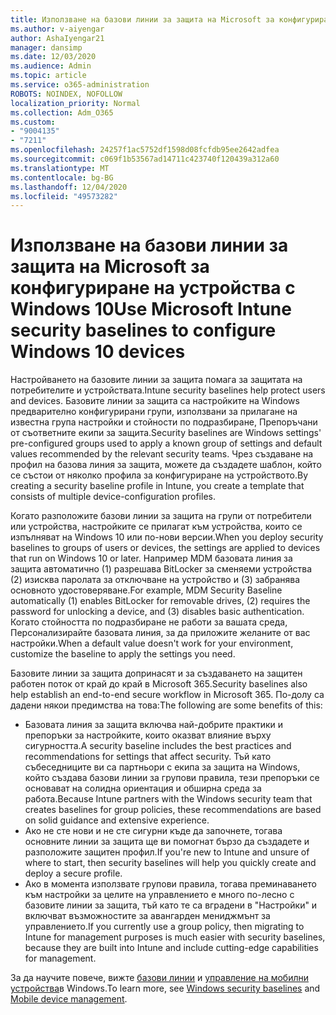 ```yaml
---
title: Използване на базови линии за защита на Microsoft за конфигуриране на устройства с Windows 10
ms.author: v-aiyengar
author: AshaIyengar21
manager: dansimp
ms.date: 12/03/2020
ms.audience: Admin
ms.topic: article
ms.service: o365-administration
ROBOTS: NOINDEX, NOFOLLOW
localization_priority: Normal
ms.collection: Adm_O365
ms.custom:
- "9004135"
- "7211"
ms.openlocfilehash: 24257f1ac5752df1598d08fcfdb95ee2642adfea
ms.sourcegitcommit: c069f1b53567ad14711c423740f120439a312a60
ms.translationtype: MT
ms.contentlocale: bg-BG
ms.lasthandoff: 12/04/2020
ms.locfileid: "49573282"
---
```

# <a name="use-microsoft-intune-security-baselines-to-configure-windows-10-devices"></a><span data-ttu-id="72850-102">Използване на базови линии за защита на Microsoft за конфигуриране на устройства с Windows 10</span><span class="sxs-lookup"><span data-stu-id="72850-102">Use Microsoft Intune security baselines to configure Windows 10 devices</span></span>

<span data-ttu-id="72850-103">Настройването на базовите линии за защита помага за защитата на потребителите и устройствата.</span><span class="sxs-lookup"><span data-stu-id="72850-103">Intune security baselines help protect users and devices.</span></span> <span data-ttu-id="72850-104">Базовите линии за защита са настройките на Windows предварително конфигурирани групи, използвани за прилагане на известна група настройки и стойности по подразбиране, Препоръчани от съответните екипи за защита.</span><span class="sxs-lookup"><span data-stu-id="72850-104">Security baselines are Windows settings' pre-configured groups used to apply a known group of settings and default values recommended by the relevant security teams.</span></span> <span data-ttu-id="72850-105">Чрез създаване на профил на базова линия за защита, можете да създадете шаблон, който се състои от няколко профила за конфигуриране на устройството.</span><span class="sxs-lookup"><span data-stu-id="72850-105">By creating a security baseline profile in Intune, you create a template that consists of multiple device-configuration profiles.</span></span>

<span data-ttu-id="72850-106">Когато разположите базови линии за защита на групи от потребители или устройства, настройките се прилагат към устройства, които се изпълняват на Windows 10 или по-нови версии.</span><span class="sxs-lookup"><span data-stu-id="72850-106">When you deploy security baselines to groups of users or devices, the settings are applied to devices that run on Windows 10 or later.</span></span> <span data-ttu-id="72850-107">Например MDM базовата линия за защита автоматично (1) разрешава BitLocker за сменяеми устройства (2) изисква паролата за отключване на устройство и (3) забранява основното удостоверяване.</span><span class="sxs-lookup"><span data-stu-id="72850-107">For example, MDM Security Baseline automatically (1) enables BitLocker for removable drives, (2) requires the password for unlocking a device, and (3) disables basic authentication.</span></span> <span data-ttu-id="72850-108">Когато стойността по подразбиране не работи за вашата среда, Персонализирайте базовата линия, за да приложите желаните от вас настройки.</span><span class="sxs-lookup"><span data-stu-id="72850-108">When a default value doesn't work for your environment, customize the baseline to apply the settings you need.</span></span>

<span data-ttu-id="72850-109">Базовите линии за защита допринасят и за създаването на защитен работен поток от край до край в Microsoft 365.</span><span class="sxs-lookup"><span data-stu-id="72850-109">Security baselines also help establish an end-to-end secure workflow in Microsoft 365.</span></span> <span data-ttu-id="72850-110">По-долу са дадени някои предимства на това:</span><span class="sxs-lookup"><span data-stu-id="72850-110">The following are some benefits of this:</span></span>

- <span data-ttu-id="72850-111">Базовата линия за защита включва най-добрите практики и препоръки за настройките, които оказват влияние върху сигурността.</span><span class="sxs-lookup"><span data-stu-id="72850-111">A security baseline includes the best practices and recommendations for settings that affect security.</span></span> <span data-ttu-id="72850-112">Тъй като събеседниците ви са партньори с екипа за защита на Windows, който създава базови линии за групови правила, тези препоръки се основават на солидна ориентация и обширна среда за работа.</span><span class="sxs-lookup"><span data-stu-id="72850-112">Because Intune partners with the Windows security team that creates baselines for group policies, these recommendations are based on solid guidance and extensive experience.</span></span>
- <span data-ttu-id="72850-113">Ако не сте нови и не сте сигурни къде да започнете, тогава основните линии за защита ще ви помогнат бързо да създадете и разположите защитен профил.</span><span class="sxs-lookup"><span data-stu-id="72850-113">If you're new to Intune and unsure of where to start, then security baselines will help you quickly create and deploy a secure profile.</span></span>
- <span data-ttu-id="72850-114">Ако в момента използвате групови правила, тогава преминаването към настройки за целите на управлението е много по-лесно с базовите линии за защита, тъй като те са вградени в "Настройки" и включват възможностите за авангарден мениджмънт за управлението.</span><span class="sxs-lookup"><span data-stu-id="72850-114">If you currently use a group policy, then migrating to Intune for management purposes is much easier with security baselines, because they are built into Intune and include cutting-edge capabilities for management.</span></span>

<span data-ttu-id="72850-115">За да научите повече, вижте [базови линии](https://go.microsoft.com/fwlink/?linkid=2141503) и [управление на мобилни устройства](https://go.microsoft.com/fwlink/?linkid=2141701)в Windows.</span><span class="sxs-lookup"><span data-stu-id="72850-115">To learn more, see [Windows security baselines](https://go.microsoft.com/fwlink/?linkid=2141503) and [Mobile device management](https://go.microsoft.com/fwlink/?linkid=2141701).</span></span>